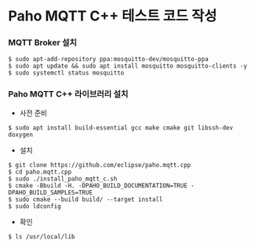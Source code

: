 # Paho MQTT C++ 테스트 코드 작성 


### MQTT Broker 설치

```console
$ sudo apt-add-repository ppa:mosquitto-dev/mosquitto-ppa
$ sudo apt update && sudo apt install mosquitto mosquitto-clients -y
$ sudo systemctl status mosquitto
```

### Paho MQTT C++ 라이브러리 설치

* 사전 준비
```console
$ sudo apt install build-essential gcc make cmake git libssh-dev doxygen
```

* 설치
```console
$ git clone https://github.com/eclipse/paho.mqtt.cpp
$ cd paho.mqtt.cpp
$ sudo ./install_paho_mqtt_c.sh
$ cmake -Bbuild -H. -DPAHO_BUILD_DOCUMENTATION=TRUE -DPAHO_BUILD_SAMPLES=TRUE
$ sudo cmake --build build/ --target install
$ sudo ldconfig
```

* 확인
```console
$ ls /usr/local/lib
```
